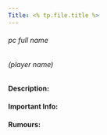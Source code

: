 ```yaml
---
Title: <% tp.file.title %>
---
```

###### pc full name
###### (player name)

#### Description:

#### Important Info:

#### Rumours: